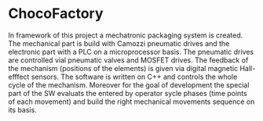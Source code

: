 # ChocoFactory

In framework of this project a mechatronic packaging system is created. The mechanical part is build with Camozzi pneumatic drives and the electronic part with a   PLC on a microprocessor basis. The pneumatic drives are controlled vial pneumatic valves and MOSFET drives.
The feedback of the mechanism (positions of the elements) is given via digital magnetic Hall-efffect sensors.
The software is written on C++ and controls the whole cycle of the mechanism. Moreover for the goal of development the special part of the SW evaluats the entered by operator sycle phases (time points of each movement) and build the right mechanical movements sequence on its basis.
